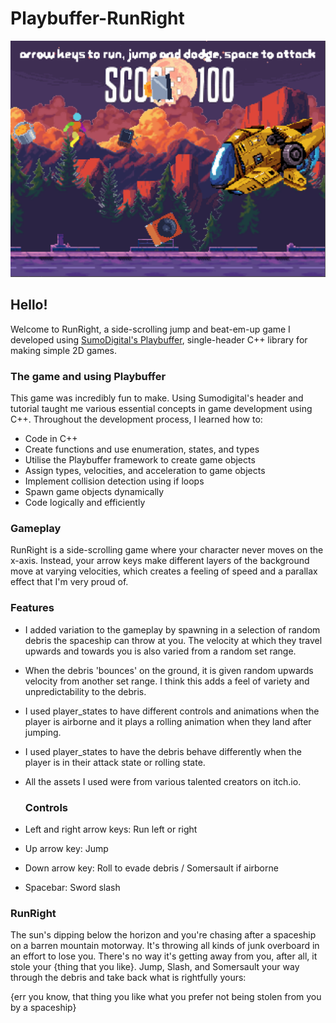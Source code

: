 # Playbuffer-RunRight

![Screenshot1](https://github.com/AdiPun/Playbuffer-RunRight/blob/main/playbuffer-RunRight/RunRight_Screenshot.png?raw=true)

## Hello!

Welcome to RunRight, a side-scrolling jump and beat-em-up game I developed using [SumoDigital's Playbuffer](https://github.com/sumo-digital-academy/playbuffer), single-header C++ library for making simple 2D games.

### The game and using Playbuffer

This game was incredibly fun to make. Using Sumodigital's header and tutorial taught me various essential concepts in game development using C++. Throughout the development process, I learned how to:

- Code in C++
- Create functions and use enumeration, states, and types
- Utilise the Playbuffer framework to create game objects
- Assign types, velocities, and acceleration to game objects
- Implement collision detection using if loops
- Spawn game objects dynamically
- Code logically and efficiently

### Gameplay

RunRight is a side-scrolling game where your character never moves on the x-axis. Instead, your arrow keys make different layers of the background move at varying velocities, which creates a feeling of speed and a parallax effect that I'm very proud of.

### Features

- I added variation to the gameplay by spawning in a selection of random debris the spaceship can throw at you. The velocity at which they travel upwards and towards you is also varied from a random set range.
- When the debris 'bounces' on the ground, it is given random upwards velocity from another set range. I think this adds a feel of variety and unpredictability to the debris.
- I used player_states to have different controls and animations when the player is airborne and it plays a rolling
animation when they land after jumping.
- I used player_states to have the debris behave differently when the player is in their attack state or rolling state.
- All the assets I used were from various talented creators on itch.io.

  ### Controls

- Left and right arrow keys: Run left or right
- Up arrow key: Jump
- Down arrow key: Roll to evade debris / Somersault if airborne
- Spacebar: Sword slash

### RunRight
The sun's dipping below the horizon and you're chasing after a spaceship on a barren mountain motorway. It's throwing all kinds of junk overboard in an effort to lose you. There's no way it's getting away from you, after all, it stole your {thing that you like}.
Jump, Slash, and Somersault your way through the debris and take back what is rightfully yours:

{err you know, that thing you like what you prefer not being stolen from you by a spaceship}


